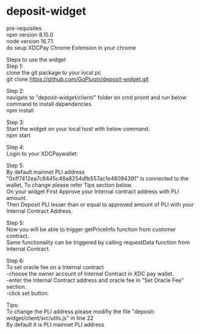# deposit-widget

pre-requisites  
npm version 8.15.0  
node version 16.7.1  
do seup XDCPay Chrome Extension in your chrome  


Steps to use the widget    
Step 1:  
clone the git package to your local pc  
git clone https://github.com/GoPlugin/deposit-widget.git  

Step 2:  
navigate to "deposit-widget/client/" folder on cmd promt and run below command to install dependencies  
npm install  

Step 3:  
Start the widget on your local host with below command.  
npm start  

Step 4:  
Login to your XDCPaywallet.  

Step 5:  
By default mainnet PLI address "0xff7412ea7c8445c46a8254dfb557ac1e48094391" is connected to the wallet, To change please refer Tips section below.  
On your widget First Approve your Internal contract address with PLI amount.  
Then Deposit PLI lesser than or equal to approved amount of PLI with your Internal Contract Address.  

Step 5:  
Now you will be able to trigger getPriceInfo function from customer contract.  
Same functionality can be triggered by calling requestData function from Internal Contract.  

Step 6:  
To set oracle fee on a Internal contract  
  -choose the owner account of Internal Contract in XDC pay wallet.  
  -enter the Internal Contract address and oracle fee in  "Set Oracle Fee" section.  
  -click set button.

Tips:  
To change the PLI address please modifiy the file "deposit-widget/client/src/utils.js" in line 22  
By default it is PLI mainnet PLI address  


